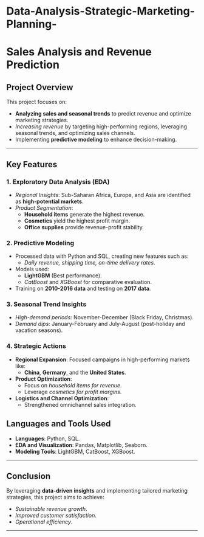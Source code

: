 # Data-Analysis-Strategic-Marketing-Planning-

# **Sales Analysis and Revenue Prediction**

## **Project Overview**
This project focuses on:
- **Analyzing sales and seasonal trends** to predict revenue and optimize marketing strategies.
- *Increasing revenue* by targeting high-performing regions, leveraging seasonal trends, and optimizing sales channels.
- Implementing **predictive modeling** to enhance decision-making.

---

## **Key Features**
### **1. Exploratory Data Analysis (EDA)**
- *Regional Insights*: Sub-Saharan Africa, Europe, and Asia are identified as **high-potential markets**.
- *Product Segmentation*: 
  - **Household items** generate the highest revenue.
  - **Cosmetics** yield the highest profit margin.
  - **Office supplies** provide revenue-profit stability.

### **2. Predictive Modeling**
- Processed data with Python and SQL, creating new features such as:
  - *Daily revenue, shipping time, on-time delivery rates*.
- Models used:
  - **LightGBM** (Best performance).
  - *CatBoost* and *XGBoost* for comparative evaluation.
- Training on **2010-2016 data** and testing on **2017 data**.

### **3. Seasonal Trend Insights**
- *High-demand periods*: November-December (Black Friday, Christmas).
- *Demand dips*: January-February and July-August (post-holiday and vacation seasons).

### **4. Strategic Actions**
- **Regional Expansion**: Focused campaigns in high-performing markets like:
  - **China**, **Germany**, and the **United States**.
- **Product Optimization**:
  - Focus on *household items for revenue*.
  - Leverage *cosmetics for profit margins*.
- **Logistics and Channel Optimization**:
  - Strengthened omnichannel sales integration.

## **Languages and Tools Used**
- **Languages**: Python, SQL.
- **EDA and Visualization**: Pandas, Matplotlib, Seaborn.
- **Modeling Tools**: LightGBM, CatBoost, XGBoost.

---

## **Conclusion**
By leveraging **data-driven insights** and implementing tailored marketing strategies, this project aims to achieve:
- *Sustainable revenue growth*.
- *Improved customer satisfaction*.
- *Operational efficiency*.

---
